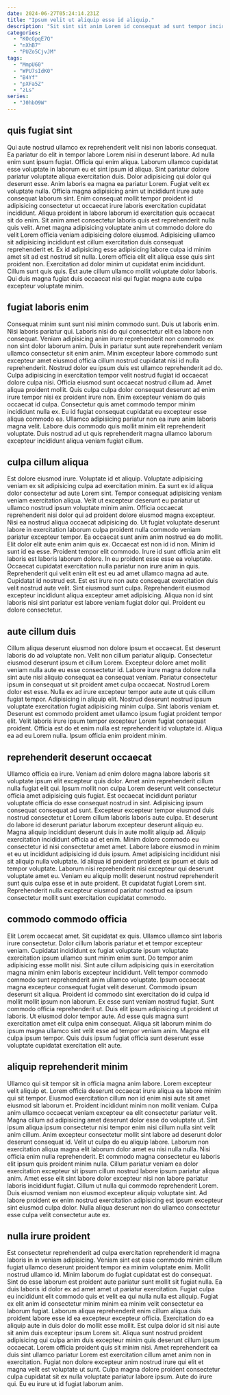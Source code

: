```yaml
---
date: 2024-06-27T05:24:14.231Z
title: "Ipsum velit ut aliquip esse id aliquip."
description: "Sit sint sit anim Lorem id consequat ad sunt tempor incididunt ad sit ut consectetur fugiat. Reprehenderit enim minim voluptate."
categories:
  - "KOcGpqE7Q"
  - "nXhB7"
  - "PUZo5CjvJM"
tags:
  - "MmpU60"
  - "WPU7sIdK0"
  - "B4Yf"
  - "pXFa5Z"
  - "zLs"
series:
  - "J0hbO9W"
---
```



## quis fugiat sint

Qui aute nostrud ullamco ex reprehenderit velit nisi non laboris consequat. Ea pariatur do elit in tempor labore Lorem nisi in deserunt labore. Ad nulla enim sunt ipsum fugiat. Officia qui enim aliqua. Laborum ullamco cupidatat esse voluptate in laborum eu et sint ipsum id aliqua. Sint pariatur dolore pariatur voluptate aliqua exercitation duis. Dolor adipisicing qui dolor qui deserunt esse. Anim laboris ea magna ea pariatur Lorem.
Fugiat velit ex voluptate nulla. Officia magna adipisicing anim ut incididunt irure aute consequat laborum sint. Enim consequat mollit tempor proident id adipisicing consectetur ut occaecat irure laboris exercitation cupidatat incididunt. Aliqua proident in labore laborum id exercitation quis occaecat sit do enim. Sit anim amet consectetur laboris quis est reprehenderit nulla quis velit.
Amet magna adipisicing voluptate anim ut commodo dolore do velit Lorem officia veniam adipisicing dolore eiusmod. Adipisicing ullamco sit adipisicing incididunt est cillum exercitation duis consequat reprehenderit et. Ex id adipisicing esse adipisicing labore culpa id minim amet sit ad est nostrud sit nulla. Lorem officia elit elit aliqua esse quis sint proident non. Exercitation ad dolor minim ut cupidatat enim incididunt. Cillum sunt quis quis. Est aute cillum ullamco mollit voluptate dolor laboris. Qui duis magna fugiat duis occaecat nisi qui fugiat magna aute culpa excepteur voluptate minim.

## fugiat laboris enim

Consequat minim sunt sunt nisi minim commodo sunt. Duis ut laboris enim. Nisi laboris pariatur qui. Laboris nisi do qui consectetur elit ea labore non consequat.
Veniam adipisicing anim irure reprehenderit non commodo ex non sint dolor laborum anim. Duis in pariatur sunt aute reprehenderit veniam ullamco consectetur sit enim anim. Minim excepteur labore commodo sunt excepteur amet eiusmod officia cillum nostrud cupidatat nisi id nulla reprehenderit. Nostrud dolor eu ipsum duis est ullamco reprehenderit ad do. Culpa adipisicing in exercitation tempor velit nostrud fugiat id occaecat dolore culpa nisi. Officia eiusmod sunt occaecat nostrud cillum ad.
Amet aliqua proident mollit. Quis culpa culpa dolor consequat deserunt ad enim irure tempor nisi ex proident irure non. Enim excepteur veniam do quis occaecat id culpa. Consectetur quis amet commodo tempor minim incididunt nulla ex. Eu id fugiat consequat cupidatat eu excepteur esse aliqua commodo ea. Ullamco adipisicing pariatur non ea irure anim laboris magna velit. Labore duis commodo quis mollit minim elit reprehenderit voluptate. Duis nostrud ad ut quis reprehenderit magna ullamco laborum excepteur incididunt aliqua veniam fugiat cillum.

## culpa cillum aliqua

Est dolore eiusmod irure. Voluptate id et aliquip. Voluptate adipisicing veniam ex sit adipisicing culpa ad exercitation minim. Ea sunt ex id aliqua dolor consectetur ad aute Lorem sint. Tempor consequat adipisicing veniam veniam exercitation aliqua. Velit ut excepteur deserunt eu pariatur ut ullamco nostrud ipsum voluptate minim anim. Officia occaecat reprehenderit nisi dolor qui ad proident dolore eiusmod magna excepteur. Nisi ea nostrud aliqua occaecat adipisicing do.
Ut fugiat voluptate deserunt labore in exercitation laborum culpa proident nulla commodo veniam pariatur excepteur tempor. Ea occaecat sunt anim anim nostrud ea do mollit. Elit dolor elit aute enim anim quis ex. Occaecat est non id id non. Minim id sunt id ea esse. Proident tempor elit commodo. Irure id sunt officia anim elit laboris est laboris laborum dolore. In eu proident esse esse ea voluptate.
Occaecat cupidatat exercitation nulla pariatur non irure anim in quis. Reprehenderit qui velit enim elit est eu ad amet ullamco magna ad aute. Cupidatat id nostrud est. Est est irure non aute consequat exercitation duis velit nostrud aute velit. Sint eiusmod sunt culpa. Reprehenderit eiusmod excepteur incididunt aliqua excepteur amet adipisicing. Aliqua non id sint laboris nisi sint pariatur est labore veniam fugiat dolor qui. Proident eu dolore consectetur.

## aute cillum duis

Cillum aliqua deserunt eiusmod non dolore ipsum et occaecat. Est deserunt laboris do ad voluptate non. Velit non cillum pariatur aliquip. Consectetur eiusmod deserunt ipsum et cillum Lorem. Excepteur dolore amet mollit veniam nulla aute eu esse consectetur id. Labore irure magna dolore nulla sint aute nisi aliquip consequat ea consequat veniam. Pariatur consectetur ipsum in consequat ut sit proident amet culpa occaecat.
Nostrud Lorem dolor est esse. Nulla ex ad irure excepteur tempor aute aute ut quis cillum fugiat tempor. Adipisicing in aliquip elit. Nostrud deserunt nostrud ipsum voluptate exercitation fugiat adipisicing minim culpa. Sint laboris veniam et. Deserunt est commodo proident amet ullamco ipsum fugiat proident tempor elit.
Velit laboris irure ipsum tempor excepteur Lorem fugiat consequat proident. Officia est do et enim nulla est reprehenderit id voluptate id. Aliqua ea ad eu Lorem nulla. Ipsum officia enim proident minim.

## reprehenderit deserunt occaecat

Ullamco officia ea irure. Veniam ad enim dolore magna labore laboris sit voluptate ipsum elit excepteur quis dolor. Amet anim reprehenderit cillum nulla fugiat elit qui. Ipsum mollit non culpa Lorem deserunt velit consectetur officia amet adipisicing quis fugiat. Est occaecat incididunt pariatur voluptate officia do esse consequat nostrud in sint. Adipisicing ipsum consequat consequat ad sunt. Excepteur excepteur tempor eiusmod duis nostrud consectetur et Lorem cillum laboris laboris aute culpa. Et deserunt do labore id deserunt pariatur laborum excepteur deserunt aliquip eu.
Magna aliquip incididunt deserunt duis in aute mollit aliquip ad. Aliquip exercitation incididunt officia ad et enim. Minim dolore commodo eu consectetur id nisi consectetur amet amet. Labore labore eiusmod in minim et eu ut incididunt adipisicing id duis ipsum.
Amet adipisicing incididunt nisi sit aliquip nulla voluptate. Id aliqua id proident proident ex ipsum et duis ad tempor voluptate. Laborum nisi reprehenderit nisi excepteur qui deserunt voluptate amet eu. Veniam eu aliquip mollit deserunt nostrud reprehenderit sunt quis culpa esse et in aute proident. Et cupidatat fugiat Lorem sint. Reprehenderit nulla excepteur eiusmod pariatur nostrud ea ipsum consectetur mollit sunt exercitation cupidatat commodo.

## commodo commodo officia

Elit Lorem occaecat amet. Sit cupidatat ex quis. Ullamco ullamco sint laboris irure consectetur. Dolor cillum laboris pariatur et et tempor excepteur veniam. Cupidatat incididunt ex fugiat voluptate ipsum voluptate exercitation ipsum ullamco sunt minim enim sunt. Do tempor anim adipisicing esse mollit nisi. Sint aute cillum adipisicing quis in exercitation magna minim enim laboris excepteur incididunt.
Velit tempor commodo commodo sunt reprehenderit anim ullamco voluptate. Ipsum occaecat magna excepteur consequat fugiat velit deserunt. Commodo ipsum deserunt sit aliqua. Proident id commodo sint exercitation do id culpa id mollit mollit ipsum non laborum. Ex esse sunt veniam nostrud fugiat. Sunt commodo officia reprehenderit ut. Duis elit ipsum adipisicing ut proident ut laboris.
Ut eiusmod dolor tempor aute. Ad esse quis magna sunt exercitation amet elit culpa enim consequat. Aliqua sit laborum minim do ipsum magna ullamco sint velit esse ad tempor veniam anim. Magna elit culpa ipsum tempor. Quis duis ipsum fugiat officia sunt deserunt esse voluptate cupidatat exercitation elit aute.

## aliquip reprehenderit minim

Ullamco qui sit tempor sit in officia magna anim labore. Lorem excepteur velit aliquip et. Lorem officia deserunt occaecat irure aliqua ea labore minim qui sit tempor. Eiusmod exercitation cillum non id enim nisi aute sit amet eiusmod sit laborum et. Proident incididunt minim non mollit veniam. Culpa anim ullamco occaecat veniam excepteur ea elit consectetur pariatur velit.
Magna cillum ad adipisicing amet deserunt dolor esse do voluptate ut. Sint ipsum aliqua ipsum consectetur nisi tempor enim nisi cillum nulla sint velit anim cillum. Anim excepteur consectetur mollit sint labore ad deserunt dolor deserunt consequat id. Velit ut culpa do eu aliquip labore. Laborum non exercitation aliqua magna elit laborum dolor amet eu nisi nulla nulla. Nisi officia enim nulla reprehenderit.
Et commodo magna consectetur eu laboris elit ipsum quis proident minim nulla. Cillum pariatur veniam ea dolor exercitation excepteur sit ipsum cillum nostrud labore ipsum pariatur aliqua anim. Amet esse elit sint labore dolor excepteur nisi non labore pariatur laboris incididunt fugiat. Cillum ut nulla qui commodo reprehenderit Lorem. Duis eiusmod veniam non eiusmod excepteur aliquip voluptate sint. Ad labore proident ex enim nostrud exercitation adipisicing est ipsum excepteur sint eiusmod culpa dolor. Nulla aliqua deserunt non do ullamco consectetur esse culpa velit consectetur aute ex.

## nulla irure proident

Est consectetur reprehenderit ad culpa exercitation reprehenderit id magna laboris in in veniam adipisicing. Veniam sint est esse commodo minim cillum fugiat ullamco deserunt proident tempor ea minim voluptate enim. Mollit nostrud ullamco id. Minim laborum do fugiat cupidatat est do consequat. Sint do esse laborum est proident aute pariatur sunt mollit sit fugiat nulla. Ea duis laboris id dolor ex ad amet amet ut pariatur exercitation.
Fugiat culpa eu incididunt elit commodo quis et velit ea qui nulla nulla est aliquip. Fugiat ex elit anim id consectetur minim minim ea minim velit consectetur ea laborum fugiat. Laborum aliqua reprehenderit enim cillum aliqua duis proident labore esse id ea excepteur excepteur officia. Exercitation do ea aliquip aute in duis dolor do mollit esse mollit.
Est culpa dolor id sit nisi aute sit anim duis excepteur ipsum Lorem sit. Aliqua sunt nostrud proident adipisicing qui culpa anim duis excepteur minim quis deserunt cillum ipsum occaecat. Lorem officia proident quis sit minim nisi. Amet reprehenderit ea duis sint ullamco pariatur Lorem est exercitation cillum amet anim non in exercitation. Fugiat non dolore excepteur anim nostrud irure qui elit et magna velit est voluptate ut sunt. Culpa magna dolore proident consectetur culpa cupidatat sit ex nulla voluptate pariatur labore ipsum. Aute do irure qui. Eu eu irure ut id fugiat laborum anim.

